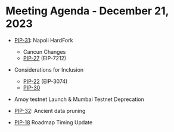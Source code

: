 # Meeting Agenda - December 21, 2023

* [PIP-31](https://github.com/maticnetwork/Polygon-Improvement-Proposals/blob/main/PIPs/PIP-31.md): Napoli HardFork
  * Cancun Changes
  * [PIP-27](https://github.com/maticnetwork/Polygon-Improvement-Proposals/blob/main/PIPs/PIP-27.md) (EIP-7212)
* Considerations for Inclusion
  * [PIP-22](https://github.com/maticnetwork/Polygon-Improvement-Proposals/blob/main/PIPs/PIP-22.md) (EIP-3074)
  * [PIP-30](https://github.com/maticnetwork/Polygon-Improvement-Proposals/blob/main/PIPs/PIP-30.md)
* Amoy testnet Launch & Mumbai Testnet Deprecation 
  
* [PIP-32](https://github.com/maticnetwork/Polygon-Improvement-Proposals/blob/main/PIPs/PIP-32.md): Ancient data pruning
  
* [PIP-18](https://github.com/maticnetwork/Polygon-Improvement-Proposals/blob/main/PIPs/PIP-18.md) Roadmap Timing Update
